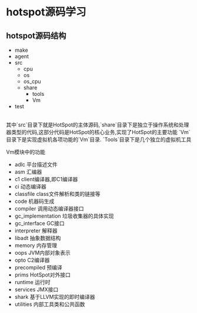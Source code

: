 # hotspot源码学习

## hotspot源码结构 
- make
- agent
- src
  - cpu
  - os
  - os_cpu
  - share
    - tools
    - Vm
- test

<br/>
其中`src`目录下就是HotSpot的主体源码,`share`目录下是独立于操作系统和处理器类型的代码,这部分代码是HotSpot的核心业务,实现了HotSpot的主要功能
`Vm`目录下是实现虚拟机各项功能的`Vm`目录. `Tools`目录下是几个独立的虚拟机工具

Vm模块中的功能
 - adlc               平台描述文件
 - asm                汇编器
 - c1                 client编译器,即C1编译器
 - ci                 动态编译器
 - classfile          class文件解析和类的链接等 
 - code               机器码生成
 - compiler           调用动态编译器接口
 - gc_implementation  垃圾收集器的具体实现
 - gc_interface       GC接口
 - interpreter        解释器
 - libadt             抽象数据结构
 - memory             内存管理
 - oops               JVM内部对象表示
 - opto               C2编译器
 - precompiled        预编译
 - prims              HotSpot对外接口
 - runtime            运行时
 - services           JMX接口
 - shark              基于LLVM实现的即时编译器
 - utilities          内部工具类和公共函数

